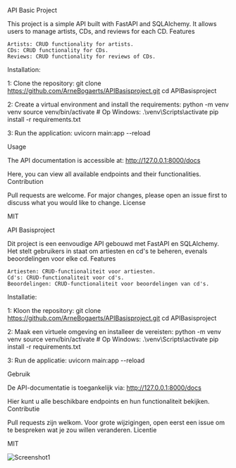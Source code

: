 API Basic Project

This project is a simple API built with FastAPI and SQLAlchemy. It allows users to manage artists, CDs, and reviews for each CD.
Features

    Artists: CRUD functionality for artists.
    CDs: CRUD functionality for CDs.
    Reviews: CRUD functionality for reviews of CDs.

Installation:

1: Clone the repository:
git clone https://github.com/ArneBogaerts/APIBasisproject.git
cd APIBasisproject

2: Create a virtual environment and install the requirements:
python -m venv venv
source venv/bin/activate  # Op Windows: .\venv\Scripts\activate
pip install -r requirements.txt

3: Run the application:
uvicorn main:app --reload

Usage

The API documentation is accessible at: http://127.0.0.1:8000/docs

Here, you can view all available endpoints and their functionalities.
Contribution

Pull requests are welcome. For major changes, please open an issue first to discuss what you would like to change.
License

MIT

API Basisproject

Dit project is een eenvoudige API gebouwd met FastAPI en SQLAlchemy. Het stelt gebruikers in staat om artiesten en cd's te beheren, evenals beoordelingen voor elke cd.
Features

    Artiesten: CRUD-functionaliteit voor artiesten.
    Cd's: CRUD-functionaliteit voor cd's.
    Beoordelingen: CRUD-functionaliteit voor beoordelingen van cd's.

Installatie:

1: Kloon the repository:
git clone https://github.com/ArneBogaerts/APIBasisproject.git
cd APIBasisproject

2: Maak een virtuele omgeving en installeer de vereisten:
python -m venv venv
source venv/bin/activate  # Op Windows: .\venv\Scripts\activate
pip install -r requirements.txt

3: Run de applicatie:
uvicorn main:app --reload

Gebruik

De API-documentatie is toegankelijk via: http://127.0.0.1:8000/docs

Hier kunt u alle beschikbare endpoints en hun functionaliteit bekijken.
Contributie

Pull requests zijn welkom. Voor grote wijzigingen, open eerst een issue om te bespreken wat je zou willen veranderen.
Licentie

MIT

![Screenshot1](https://github.com/ArneBogaerts/APIBasisproject/assets/113974569/34a35dfd-04bc-4840-a997-a64e62e2519a)
